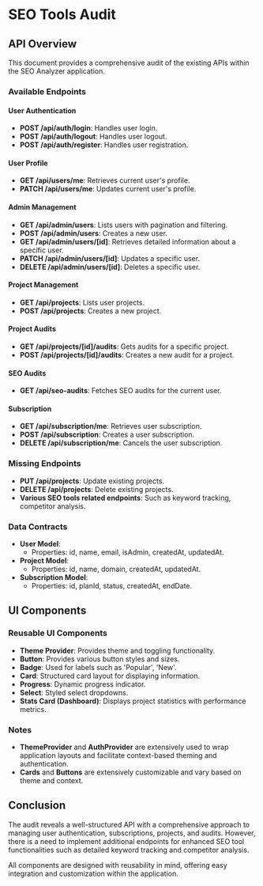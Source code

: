 # SEO Tools Audit

## API Overview
This document provides a comprehensive audit of the existing APIs within the SEO Analyzer application.

### Available Endpoints

#### **User Authentication**
- **POST /api/auth/login**: Handles user login.
- **POST /api/auth/logout**: Handles user logout.
- **POST /api/auth/register**: Handles user registration.

#### **User Profile**
- **GET /api/users/me**: Retrieves current user's profile.
- **PATCH /api/users/me**: Updates current user's profile.

#### **Admin Management**
- **GET /api/admin/users**: Lists users with pagination and filtering.
- **POST /api/admin/users**: Creates a new user.
- **GET /api/admin/users/[id]**: Retrieves detailed information about a specific user.
- **PATCH /api/admin/users/[id]**: Updates a specific user.
- **DELETE /api/admin/users/[id]**: Deletes a specific user.

#### **Project Management**
- **GET /api/projects**: Lists user projects.
- **POST /api/projects**: Creates a new project.

#### **Project Audits**
- **GET /api/projects/[id]/audits**: Gets audits for a specific project.
- **POST /api/projects/[id]/audits**: Creates a new audit for a project.

#### **SEO Audits**
- **GET /api/seo-audits**: Fetches SEO audits for the current user.

#### **Subscription**
- **GET /api/subscription/me**: Retrieves user subscription.
- **POST /api/subscription**: Creates a user subscription.
- **DELETE /api/subscription/me**: Cancels the user subscription.

### Missing Endpoints
- **PUT /api/projects**: Update existing projects.
- **DELETE /api/projects**: Delete existing projects.
- **Various SEO tools related endpoints**: Such as keyword tracking, competitor analysis.

### Data Contracts
- **User Model**:
  - Properties: id, name, email, isAdmin, createdAt, updatedAt.
- **Project Model**:
  - Properties: id, name, domain, createdAt, updatedAt.
- **Subscription Model**:
  - Properties: id, planId, status, createdAt, endDate.

## UI Components

### Reusable UI Components
- **Theme Provider**: Provides theme and toggling functionality.
- **Button**: Provides various button styles and sizes.
- **Badge**: Used for labels such as 'Popular', 'New'.
- **Card**: Structured card layout for displaying information.
- **Progress**: Dynamic progress indicator.
- **Select**: Styled select dropdowns.
- **Stats Card (Dashboard)**: Displays project statistics with performance metrics.

### Notes
- **ThemeProvider** and **AuthProvider** are extensively used to wrap application layouts and facilitate context-based theming and authentication.
- **Cards** and **Buttons** are extensively customizable and vary based on theme and context.

## Conclusion
The audit reveals a well-structured API with a comprehensive approach to managing user authentication, subscriptions, projects, and audits. However, there is a need to implement additional endpoints for enhanced SEO tool functionalities such as detailed keyword tracking and competitor analysis.

All components are designed with reusability in mind, offering easy integration and customization within the application.
